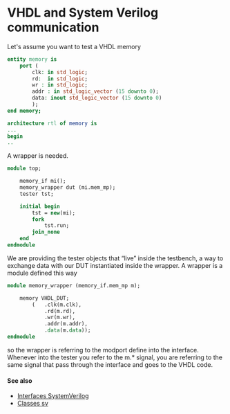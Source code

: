 # VHDL and System Verilog communication

Let's assume you want to test a VHDL memory
```vhdl
entity memory is
	port (
		clk: in std_logic;
		rd:  in std_logic;
		wr : in std_logic;
		addr : in std_logic_vector (15 downto 0);
		data: inout std_logic_vector (15 downto 0)
		);
end memory;

architecture rtl of memory is
...
begin
..
```

A wrapper is needed.

```systemverilog
module top;

	memory_if mi();
	memory_wrapper dut (mi.mem_mp);
	tester tst;

	initial begin
		tst = new(mi);
		fork
			tst.run;
		join_none
	end
endmodule
```

We are providing the tester objects that “live” inside the testbench, a way to exchange data with our DUT instantiated inside the wrapper.
A wrapper is a module defined this way
```systemverilog
module memory_wrapper (memory_if.mem_mp m);

	memory VHDL_DUT;
		(   .clk(m.clk),
			.rd(m.rd),
			.wr(m.wr),
			.addr(m.addr),
			.data(m.data));
endmodule
```

so the wrapper is referring to the modport define into the interface. Whenever into the tester you refer to the m.* signal, you are referring to the same signal that pass through the interface and goes to the VHDL code.



#### See also
- [Interfaces SystemVerilog](interfaces-systemverilog.md)
- [Classes sv](classes-sv.md)